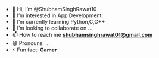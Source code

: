- 👋 Hi, I’m @ShubhamSinghRawat10
- 👀 I’m interested in App Development.
- 🌱 I’m currently learning Python,C,C++
- 💞️ I’m looking to collaborate on ...
- 📫 How to reach me **shubhamsinghrawat01@gmail.com**
- 😄 Pronouns: ...
- ⚡ Fun fact: **Gamer**

<!---
ShubhamSinghRawat10/ShubhamSinghRawat10 is a ✨ special ✨ repository because its `README.md` (this file) appears on your GitHub profile.
You can click the Preview link to take a look at your changes.
--->
